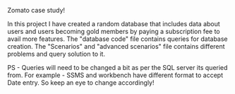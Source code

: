 Zomato case study!

In this project I have created a random database that includes data about users and users becoming gold members by paying a subscription fee to avail more features.
The "database code" file contains queries for database creation.
The "Scenarios" and "advanced scenarios" file contains different problems and query solution to it.

PS - Queries will need to be changed a bit as per the SQL server its queried from.
For example - SSMS and workbench have different format to accept Date entry. So keep an eye to change accordingly!
